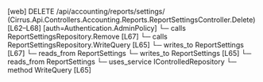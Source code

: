 [web] DELETE /api/accounting/reports/settings/  (Cirrus.Api.Controllers.Accounting.Reports.ReportSettingsController.Delete)  [L62–L68] [auth=Authentication.AdminPolicy]
  └─ calls ReportSettingsRepository.Remove [L67]
  └─ calls ReportSettingsRepository.WriteQuery [L65]
  └─ writes_to ReportSettings [L67]
    └─ reads_from ReportSettings
  └─ writes_to ReportSettings [L65]
    └─ reads_from ReportSettings
  └─ uses_service IControlledRepository<ReportSettings>
    └─ method WriteQuery [L65]

